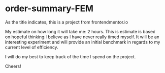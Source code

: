 # order-summary-FEM

As the title indicates, this is a project from frontendmentor.io

My estimate on how long it will take me: 2 hours. This is estimate is based on hopeful thinking I believe as I have never really timed myself. It will be an interesting experiment and will provide an initial benchmark in regards to my current level of efficiency. 

I will do my best to keep track of the time I spend on the project. 

Cheers!
